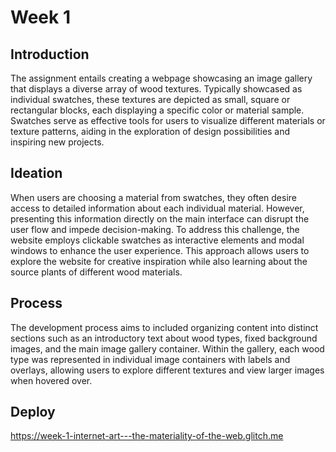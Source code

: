 # Week 1

## Introduction
The assignment entails creating a webpage showcasing an image gallery that displays a diverse array of wood textures. Typically showcased as individual swatches, these textures are depicted as small, square or rectangular blocks, each displaying a specific color or material sample. Swatches serve as effective tools for users to visualize different materials or texture patterns, aiding in the exploration of design possibilities and inspiring new projects.

## Ideation
When users are choosing a material from swatches, they often desire access to detailed information about each individual material. However, presenting this information directly on the main interface can disrupt the user flow and impede decision-making. To address this challenge, the website employs clickable swatches as interactive elements and modal windows to enhance the user experience. This approach allows users to explore the website for creative inspiration while also learning about the source plants of different wood materials. 

## Process
The development process aims to included organizing content into distinct sections such as an introductory text about wood types, fixed background images, and the main image gallery container. Within the gallery, each wood type was represented in individual image containers with labels and overlays, allowing users to explore different textures and view larger images when hovered over. 

## Deploy
https://week-1-internet-art---the-materiality-of-the-web.glitch.me
